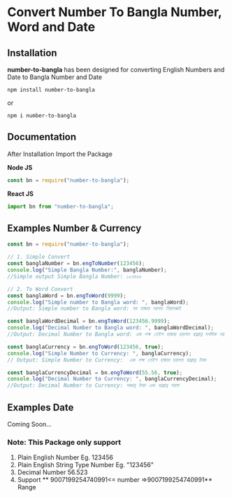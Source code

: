 # Convert Number To Bangla Number, Word and Date

## Installation

**number-to-bangla** has been designed for converting English Numbers and Date to Bangla Number and Date

```
npm install number-to-bangla
```

or

```
npm i number-to-bangla
```

## Documentation

After Installation Import the Package

**Node JS**

```jsx
const bn = require("number-to-bangla");
```

**React JS**

```jsx
import bn from "number-to-bangla";
```

## Examples Number & Currency

```jsx
const bn = require("number-to-bangla");

// 1. Simple Convert
const banglaNumber = bn.engToNumber(123456);
console.log("Simple Bangla Number:", banglaNumber);
//Simple output Simple Bangla Number: ১২৩৪৫৬

// 2. To Word Convert
const banglaWord = bn.engToWord(9999);
console.log("Simple number to Bangla word: ", banglaWord);
//Output: Simple number to Bangla word: নয় হাজার নয়শত নিরানব্বই

const banglaWordDecimal = bn.engToWord(123456.9999);
console.log("Decimal Number to Bangla word: ", banglaWordDecimal);
//Output: Decimal Number to Bangla word: এক লক্ষ তেইশ হাজার চারশত ছাপ্পান্ন দশমিক নয় নয় নয় নয়

const banglaCurrency = bn.engToWord(123456, true);
console.log("Simple Number to Currency: ", banglaCurrency);
// Output: Simple Number to Currency:  এক লক্ষ তেইশ হাজার চারশত ছাপ্পান্ন টাকা

const banglaCurrencyDecimal = bn.engToWord(55.56, true);
console.log("Decimal Number to Currency: ", banglaCurrencyDecimal);
//Output: Decimal Number to Currency: পঞ্চান্ন টাকা এবং ছাপ্পান্ন পয়সা
```

## Examples Date

Coming Soon...

### Note: This Package only support

1. Plain English Number Eg. 123456
2. Plain English String Type Number Eg. "123456"
3. Decimal Number 56.523
4. Support ** 9007199254740991<= number =>9007199254740991** Range
